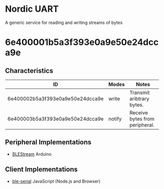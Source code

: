 # Nordic UART
A generic service for reading and writing streams of bytes

# 6e400001b5a3f393e0a9e50e24dcca9e


## Characteristics

| ID            | Modes       | Notes        |
| ------------- |-------------| -------------|
| 6e400002b5a3f393e0a9e50e24dcca9e    | write | Transmit aribtrary bytes. |
| 6e400003b5a3f393e0a9e50e24dcca9e     | notify      | Receive bytes from peripheral. |

## Peripheral Implementations
  * [BLEStream](https://github.com/firmata/arduino/blob/master/utility/BLEStream.h) Arduino

## Client Implementations
  * [ble-serial](https://github.com/monteslu/ble-serial) JavaScript (Node.js and Browser)
